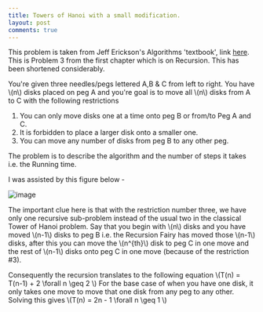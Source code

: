```yaml
---
title: Towers of Hanoi with a small modification.
layout: post
comments: true
---
```

This problem is taken from Jeff Erickson's Algorithms 'textbook', link [here](http://jeffe.cs.illinois.edu/teaching/algorithms).
This is Problem 3 from the first chapter which is on Recursion. This has been shortened considerably.

You're given three needles/pegs lettered A,B & C from left to right. You have \\(n\\) disks
placed on peg A and you're goal is to move all \\(n\\) disks from A to C with the
following restrictions

1. You can only move disks one at a time onto peg B or from/to Peg A and C.
2. It is forbidden to place a larger disk onto a smaller one.
3. You can move any number of disks from peg B to any other peg.

The problem is to describe the algorithm and the number of steps it takes i.e. the Running time.

I was assisted by this figure below - 

![image](https://sudk1896.github.io/images/Screenshot%20from%202019-01-06%2016-12-18.png)

The important clue here is that with the restriction number three, we have only one recursive
sub-problem instead of the usual two in the classical Tower of Hanoi problem. Say that you
begin with \\(n\\) disks and you have moved \\(n-1\\) disks to peg B i.e. the Recursion Fairy has 
moved those \\(n-1\\) disks, after this you can move the \\(n^{th}\\) disk to peg C in one move
and the rest of \\(n-1\\) disks onto peg C in one move (because of the restriction #3).

Consequently the recursion translates to the following equation
\\(T(n) = T(n-1) + 2  \forall  n \geq 2 \\)
For the base case of when you have one disk, it only takes one
move to move that one disk from any peg to any other. Solving this gives
\\(T(n) = 2n - 1  \forall  n \geq 1 \\)
